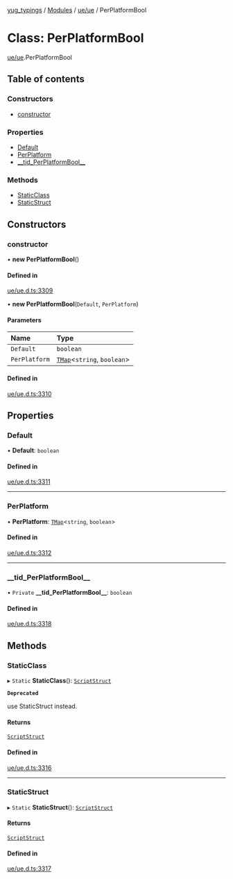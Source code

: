 [yug_typings](../README.md) / [Modules](../modules.md) / [ue/ue](../modules/ue_ue.md) / PerPlatformBool

# Class: PerPlatformBool

[ue/ue](../modules/ue_ue.md).PerPlatformBool

## Table of contents

### Constructors

- [constructor](ue_ue.PerPlatformBool.md#constructor)

### Properties

- [Default](ue_ue.PerPlatformBool.md#default)
- [PerPlatform](ue_ue.PerPlatformBool.md#perplatform)
- [\_\_tid\_PerPlatformBool\_\_](ue_ue.PerPlatformBool.md#__tid_perplatformbool__)

### Methods

- [StaticClass](ue_ue.PerPlatformBool.md#staticclass)
- [StaticStruct](ue_ue.PerPlatformBool.md#staticstruct)

## Constructors

### constructor

• **new PerPlatformBool**()

#### Defined in

[ue/ue.d.ts:3309](https://github.com/YugMetaverse/yug_typings/blob/25cad34/ue/ue.d.ts#L3309)

• **new PerPlatformBool**(`Default`, `PerPlatform`)

#### Parameters

| Name | Type |
| :------ | :------ |
| `Default` | `boolean` |
| `PerPlatform` | [`TMap`](../interfaces/ue_puerts.TMap.md)<`string`, `boolean`\> |

#### Defined in

[ue/ue.d.ts:3310](https://github.com/YugMetaverse/yug_typings/blob/25cad34/ue/ue.d.ts#L3310)

## Properties

### Default

• **Default**: `boolean`

#### Defined in

[ue/ue.d.ts:3311](https://github.com/YugMetaverse/yug_typings/blob/25cad34/ue/ue.d.ts#L3311)

___

### PerPlatform

• **PerPlatform**: [`TMap`](../interfaces/ue_puerts.TMap.md)<`string`, `boolean`\>

#### Defined in

[ue/ue.d.ts:3312](https://github.com/YugMetaverse/yug_typings/blob/25cad34/ue/ue.d.ts#L3312)

___

### \_\_tid\_PerPlatformBool\_\_

• `Private` **\_\_tid\_PerPlatformBool\_\_**: `boolean`

#### Defined in

[ue/ue.d.ts:3318](https://github.com/YugMetaverse/yug_typings/blob/25cad34/ue/ue.d.ts#L3318)

## Methods

### StaticClass

▸ `Static` **StaticClass**(): [`ScriptStruct`](ue_ue.ScriptStruct.md)

**`Deprecated`**

use StaticStruct instead.

#### Returns

[`ScriptStruct`](ue_ue.ScriptStruct.md)

#### Defined in

[ue/ue.d.ts:3316](https://github.com/YugMetaverse/yug_typings/blob/25cad34/ue/ue.d.ts#L3316)

___

### StaticStruct

▸ `Static` **StaticStruct**(): [`ScriptStruct`](ue_ue.ScriptStruct.md)

#### Returns

[`ScriptStruct`](ue_ue.ScriptStruct.md)

#### Defined in

[ue/ue.d.ts:3317](https://github.com/YugMetaverse/yug_typings/blob/25cad34/ue/ue.d.ts#L3317)
